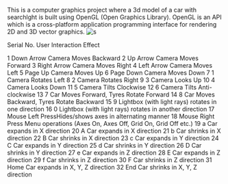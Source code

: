 This is a computer graphics project where a 3d model of a car with searchlght is built using OpenGL (Open Graphics Library). OpenGL is an API which is a cross-platform application programming interface for rendering 2D and 3D vector graphics. ![s](https://user-images.githubusercontent.com/36194333/94997782-2f029680-05cf-11eb-96b4-5444257c2695.JPG)

Serial No.  User Interaction  Effect

1           Down Arrow        Camera Moves Backward
2           Up Arrow          Camera Moves Forward
3           Right Arrow       Camera Moves Right
4           Left Arrow        Camera Moves Left
5           Page Up           Camera Moves Up
6           Page Down         Camera Moves Down
7           1                 Camera Rotates Left
8           2                 Camera Rotates Right 
9           3                 Camera Looks Up
10          4                 Camera Looks Down
11          5                 Camera Tilts Clockwise
12          6                 Camera Tilts Anti-clockwise
13          7                 Car Moves Forward, Tyres Rotate Forward
14          8                 Car Moves Backward, Tyres Rotate Backward
15          9                 Lightbox (with light rays) rotates in one direction
16          0                 Lightbox (with light rays) rotates in another direction
17          Mouse Left        PressHides/shows axes in alternating manner
18          Mouse Right       Press Menu operations (Axes On, Axes Off, Grid On, Grid Off etc.)
19          a                 Car expands in X direction
20          A                 Car expands in X direction
21          b                 Car shrinks in X direction
22          B                 Car shrinks in X direction
23          c                 Car expands in Y direction
24          C                 Car expands in Y direction
25          d                 Car shrinks in Y direction
26          D                 Car shrinks in Y direction
27          e                 Car expands in Z direction
28          E                 Car expands in Z direction
29          f                 Car shrinks in Z direction
30          F                 Car shrinks in Z direction
31          Home              Car expands in X, Y, Z direction
32          End               Car shrinks in X, Y, Z direction
